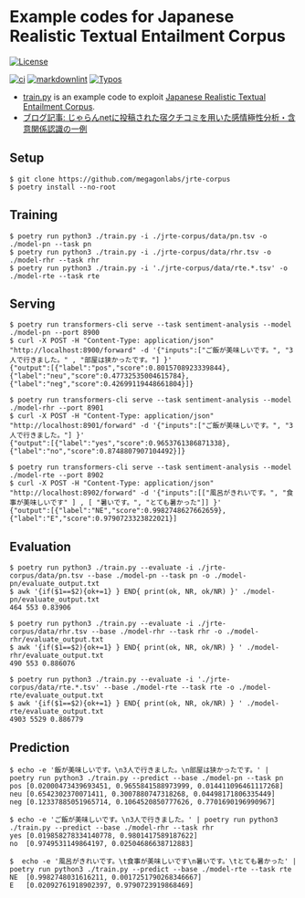 
# Example codes for Japanese Realistic Textual Entailment Corpus

[![License](https://img.shields.io/badge/License-Apache%202.0-blue.svg)](https://opensource.org/licenses/Apache-2.0)

[![ci](https://github.com/megagonlabs/jrte-corpus_example/actions/workflows/ci.yml/badge.svg)](https://github.com/megagonlabs/jrte-corpus_example/actions/workflows/ci.yml)
[![markdownlint](https://github.com/megagonlabs/jrte-corpus_example/actions/workflows/lint.yml/badge.svg)](https://github.com/megagonlabs/jrte-corpus_example/actions/workflows/lint.yml)
[![Typos](https://github.com/megagonlabs/jrte-corpus_example/actions/workflows/typos.yml/badge.svg)](https://github.com/megagonlabs/jrte-corpus_example/actions/workflows/typos.yml)

- [train.py](train.py) is an example code to exploit [Japanese Realistic Textual Entailment Corpus](https://github.com/megagonlabs/jrte-corpus).
- [ブログ記事: じゃらんnetに投稿された宿クチコミを用いた感情極性分析・含意関係認識の一例](https://www.megagon.ai/jp/blog/japanese-realistic-textual-entailment-corpus/)

## Setup

```console
$ git clone https://github.com/megagonlabs/jrte-corpus
$ poetry install --no-root
```

## Training

```console
$ poetry run python3 ./train.py -i ./jrte-corpus/data/pn.tsv -o ./model-pn --task pn
$ poetry run python3 ./train.py -i ./jrte-corpus/data/rhr.tsv -o ./model-rhr --task rhr
$ poetry run python3 ./train.py -i './jrte-corpus/data/rte.*.tsv' -o ./model-rte --task rte
```

## Serving

```console
$ poetry run transformers-cli serve --task sentiment-analysis --model ./model-pn --port 8900
$ curl -X POST -H "Content-Type: application/json" "http://localhost:8900/forward" -d '{"inputs":["ご飯が美味しいです。", "3人で行きました。" , "部屋は狭かったです。"] }'
{"output":[{"label":"pos","score":0.8015708923339844},{"label":"neu","score":0.47732535004615784},{"label":"neg","score":0.42699119448661804}]}

$ poetry run transformers-cli serve --task sentiment-analysis --model ./model-rhr --port 8901
$ curl -X POST -H "Content-Type: application/json" "http://localhost:8901/forward" -d '{"inputs":["ご飯が美味しいです。", "3人で行きました。"] }'
{"output":[{"label":"yes","score":0.9653761386871338},{"label":"no","score":0.8748807907104492}]}

$ poetry run transformers-cli serve --task sentiment-analysis --model ./model-rte --port 8902
$ curl -X POST -H "Content-Type: application/json" "http://localhost:8902/forward" -d '{"inputs":[["風呂がきれいです。", "食事が美味しいです" ] , [ "暑いです。", "とても暑かった"]] }'
{"output":[{"label":"NE","score":0.9982748627662659},{"label":"E","score":0.9790723323822021}]
```

## Evaluation

```console
$ poetry run python3 ./train.py --evaluate -i ./jrte-corpus/data/pn.tsv --base ./model-pn --task pn -o ./model-pn/evaluate_output.txt
$ awk '{if($1==$2){ok+=1} } END{ print(ok, NR, ok/NR) }' ./model-pn/evaluate_output.txt
464 553 0.83906

$ poetry run python3 ./train.py --evaluate -i ./jrte-corpus/data/rhr.tsv --base ./model-rhr --task rhr -o ./model-rhr/evaluate_output.txt
$ awk '{if($1==$2){ok+=1} } END{ print(ok, NR, ok/NR) } ' ./model-rhr/evaluate_output.txt
490 553 0.886076

$ poetry run python3 ./train.py --evaluate -i './jrte-corpus/data/rte.*.tsv' --base ./model-rte --task rte -o ./model-rte/evaluate_output.txt
$ awk '{if($1==$2){ok+=1} } END{ print(ok, NR, ok/NR) } ' ./model-rte/evaluate_output.txt
4903 5529 0.886779
```

## Prediction

```console
$ echo -e '飯が美味しいです。\n3人で行きました。\n部屋は狭かったです。' | poetry run python3 ./train.py --predict --base ./model-pn --task pn
pos	[0.02000473439693451, 0.9655841588973999, 0.014411096461117268]
neu	[0.6542302370071411, 0.3007880747318268, 0.04498171806335449]
neg	[0.12337885051965714, 0.1064520850777626, 0.7701690196990967]

$ echo -e 'ご飯が美味しいです。\n3人で行きました。' | poetry run python3 ./train.py --predict --base ./model-rhr --task rhr
yes	[0.019858278334140778, 0.9801417589187622]
no	[0.9749531149864197, 0.02504686638712883]

$  echo -e '風呂がきれいです。\t食事が美味しいです\n暑いです。\tとても暑かった' | poetry run python3 ./train.py --predict --base ./model-rte --task rte
NE	[0.9982748031616211, 0.0017251790268346667]
E	[0.02092761918902397, 0.9790723919868469]
```
